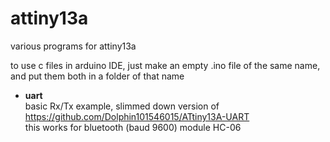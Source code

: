 # attiny13a
various programs for attiny13a

to use c files in arduino IDE, just make an empty .ino file of the same name, and put them both in a folder of that name

- <b>uart</b> <br>
basic Rx/Tx example, slimmed down version of https://github.com/Dolphin101546015/ATtiny13A-UART
<br>this works for bluetooth (baud 9600) module HC-06
